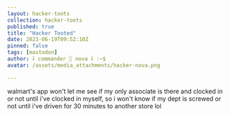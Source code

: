 ```yaml
---
layout: hacker-toots
collection: hacker-toots
published: true
title: "Hacker Tooted"
date: 2023-06-19T09:52:10Z
pinned: false
tags: [mastodon]
author: ⸸ commander ░ nova ⸸ :~$
avatar: /assets/media_attachments/hacker-nova.png

---
```


<p>walmart&#39;s app won&#39;t let me see if my only associate is there and clocked in or not until i&#39;ve clocked in myself, so i won&#39;t know if my dept is screwed or not until i&#39;ve driven for 30 minutes to another store lol</p>


